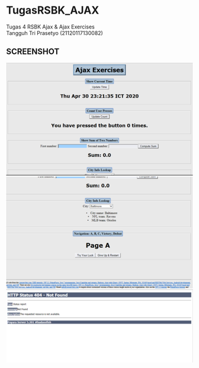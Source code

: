 # TugasRSBK_AJAX
Tugas 4 RSBK Ajax &amp; Ajax Exercises</br>
Tangguh Tri Prasetyo (21120117130082)

## SCREENSHOT
![Alt text](/ajax-exercises1.PNG?raw=true "ajax-exercises 1")
![Alt text](/ajax-exercises2.PNG?raw=true "ajax-exercises 2")
![Alt text](/ajax1.PNG?raw=true "ajax 1")
